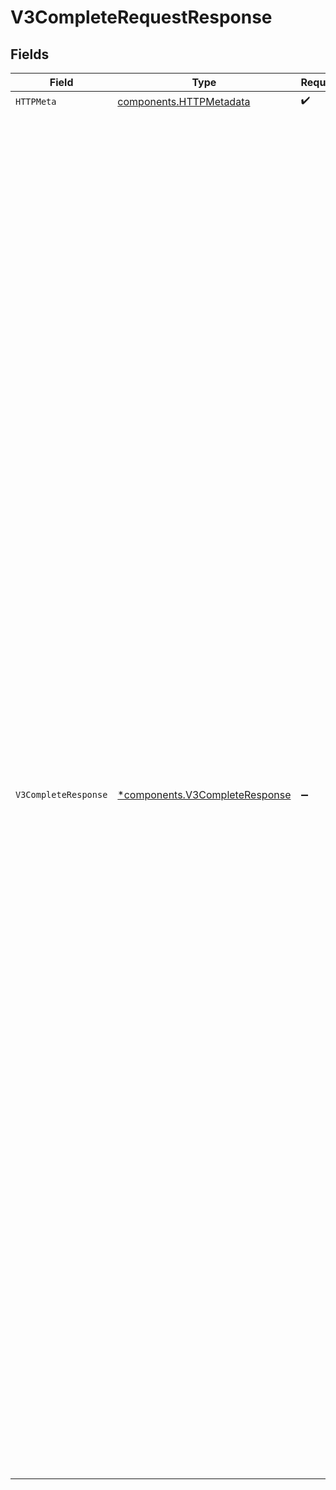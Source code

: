 # V3CompleteRequestResponse


## Fields

| Field                                                                                                                                                                                                                                                                                                                                                                                                                                                                                                                                                                                                                                                                                                                                                                                                                                                                                                                                                                                                                                                                                                                                                                                                                                                                                                                                                   | Type                                                                                                                                                                                                                                                                                                                                                                                                                                                                                                                                                                                                                                                                                                                                                                                                                                                                                                                                                                                                                                                                                                                                                                                                                                                                                                                                                    | Required                                                                                                                                                                                                                                                                                                                                                                                                                                                                                                                                                                                                                                                                                                                                                                                                                                                                                                                                                                                                                                                                                                                                                                                                                                                                                                                                                | Description                                                                                                                                                                                                                                                                                                                                                                                                                                                                                                                                                                                                                                                                                                                                                                                                                                                                                                                                                                                                                                                                                                                                                                                                                                                                                                                                             | Example                                                                                                                                                                                                                                                                                                                                                                                                                                                                                                                                                                                                                                                                                                                                                                                                                                                                                                                                                                                                                                                                                                                                                                                                                                                                                                                                                 |
| ------------------------------------------------------------------------------------------------------------------------------------------------------------------------------------------------------------------------------------------------------------------------------------------------------------------------------------------------------------------------------------------------------------------------------------------------------------------------------------------------------------------------------------------------------------------------------------------------------------------------------------------------------------------------------------------------------------------------------------------------------------------------------------------------------------------------------------------------------------------------------------------------------------------------------------------------------------------------------------------------------------------------------------------------------------------------------------------------------------------------------------------------------------------------------------------------------------------------------------------------------------------------------------------------------------------------------------------------------- | ------------------------------------------------------------------------------------------------------------------------------------------------------------------------------------------------------------------------------------------------------------------------------------------------------------------------------------------------------------------------------------------------------------------------------------------------------------------------------------------------------------------------------------------------------------------------------------------------------------------------------------------------------------------------------------------------------------------------------------------------------------------------------------------------------------------------------------------------------------------------------------------------------------------------------------------------------------------------------------------------------------------------------------------------------------------------------------------------------------------------------------------------------------------------------------------------------------------------------------------------------------------------------------------------------------------------------------------------------- | ------------------------------------------------------------------------------------------------------------------------------------------------------------------------------------------------------------------------------------------------------------------------------------------------------------------------------------------------------------------------------------------------------------------------------------------------------------------------------------------------------------------------------------------------------------------------------------------------------------------------------------------------------------------------------------------------------------------------------------------------------------------------------------------------------------------------------------------------------------------------------------------------------------------------------------------------------------------------------------------------------------------------------------------------------------------------------------------------------------------------------------------------------------------------------------------------------------------------------------------------------------------------------------------------------------------------------------------------------- | ------------------------------------------------------------------------------------------------------------------------------------------------------------------------------------------------------------------------------------------------------------------------------------------------------------------------------------------------------------------------------------------------------------------------------------------------------------------------------------------------------------------------------------------------------------------------------------------------------------------------------------------------------------------------------------------------------------------------------------------------------------------------------------------------------------------------------------------------------------------------------------------------------------------------------------------------------------------------------------------------------------------------------------------------------------------------------------------------------------------------------------------------------------------------------------------------------------------------------------------------------------------------------------------------------------------------------------------------------- | ------------------------------------------------------------------------------------------------------------------------------------------------------------------------------------------------------------------------------------------------------------------------------------------------------------------------------------------------------------------------------------------------------------------------------------------------------------------------------------------------------------------------------------------------------------------------------------------------------------------------------------------------------------------------------------------------------------------------------------------------------------------------------------------------------------------------------------------------------------------------------------------------------------------------------------------------------------------------------------------------------------------------------------------------------------------------------------------------------------------------------------------------------------------------------------------------------------------------------------------------------------------------------------------------------------------------------------------------------- |
| `HTTPMeta`                                                                                                                                                                                                                                                                                                                                                                                                                                                                                                                                                                                                                                                                                                                                                                                                                                                                                                                                                                                                                                                                                                                                                                                                                                                                                                                                              | [components.HTTPMetadata](../../models/components/httpmetadata.md)                                                                                                                                                                                                                                                                                                                                                                                                                                                                                                                                                                                                                                                                                                                                                                                                                                                                                                                                                                                                                                                                                                                                                                                                                                                                                      | :heavy_check_mark:                                                                                                                                                                                                                                                                                                                                                                                                                                                                                                                                                                                                                                                                                                                                                                                                                                                                                                                                                                                                                                                                                                                                                                                                                                                                                                                                      | N/A                                                                                                                                                                                                                                                                                                                                                                                                                                                                                                                                                                                                                                                                                                                                                                                                                                                                                                                                                                                                                                                                                                                                                                                                                                                                                                                                                     |                                                                                                                                                                                                                                                                                                                                                                                                                                                                                                                                                                                                                                                                                                                                                                                                                                                                                                                                                                                                                                                                                                                                                                                                                                                                                                                                                         |
| `V3CompleteResponse`                                                                                                                                                                                                                                                                                                                                                                                                                                                                                                                                                                                                                                                                                                                                                                                                                                                                                                                                                                                                                                                                                                                                                                                                                                                                                                                                    | [*components.V3CompleteResponse](../../models/components/v3completeresponse.md)                                                                                                                                                                                                                                                                                                                                                                                                                                                                                                                                                                                                                                                                                                                                                                                                                                                                                                                                                                                                                                                                                                                                                                                                                                                                         | :heavy_minus_sign:                                                                                                                                                                                                                                                                                                                                                                                                                                                                                                                                                                                                                                                                                                                                                                                                                                                                                                                                                                                                                                                                                                                                                                                                                                                                                                                                      | Successful request.                                                                                                                                                                                                                                                                                                                                                                                                                                                                                                                                                                                                                                                                                                                                                                                                                                                                                                                                                                                                                                                                                                                                                                                                                                                                                                                                     | {<br/>"next": {<br/>"done": "done"<br/>},<br/>"kyc": {<br/>"totalHits": 9,<br/>"amlTypeLists": [<br/>{<br/>"listHits": 7,<br/>"amlType": "amlType",<br/>"fields": [<br/>{<br/>"name": "name",<br/>"source": "source",<br/>"value": "value"<br/>},<br/>{<br/>"name": "name",<br/>"source": "source",<br/>"value": "value"<br/>}<br/>]<br/>},<br/>{<br/>"listHits": 7,<br/>"amlType": "amlType",<br/>"fields": [<br/>{<br/>"name": "name",<br/>"source": "source",<br/>"value": "value"<br/>},<br/>{<br/>"name": "name",<br/>"source": "source",<br/>"value": "value"<br/>}<br/>]<br/>}<br/>]<br/>},<br/>"success": true,<br/>"idv": {<br/>"multiCIPConfidence": "multiCIPConfidence",<br/>"dataSource2": {<br/>"cipConfidence": "cipConfidence",<br/>"reasonCodes": [<br/>"reasonCodes",<br/>"reasonCodes"<br/>],<br/>"address": {<br/>"distance": 6.027456183070403,<br/>"city": true,<br/>"streetNumber": 1,<br/>"street": true,<br/>"postalCode": true,<br/>"region": true,<br/>"addressScore": 0<br/>},<br/>"identifiers": {<br/>"last4": true,<br/>"dob": true,<br/>"ssn": true<br/>},<br/>"name": {<br/>"firstName": 5,<br/>"lastName": 5,<br/>"nameScore": 2<br/>},<br/>"email": {<br/>"emailAddress": true<br/>}<br/>},<br/>"dataSource1": {<br/>"cipConfidence": "cipConfidence",<br/>"reasonCodes": [<br/>"reasonCodes",<br/>"reasonCodes"<br/>],<br/>"address": {<br/>"distance": 6.027456183070403,<br/>"city": true,<br/>"streetNumber": 1,<br/>"street": true,<br/>"postalCode": true,<br/>"region": true,<br/>"addressScore": 0<br/>},<br/>"identifiers": {<br/>"last4": true,<br/>"dob": true,<br/>"ssn": true<br/>},<br/>"name": {<br/>"firstName": 5,<br/>"lastName": 5,<br/>"nameScore": 2<br/>},<br/>"email": {<br/>"emailAddress": true<br/>}<br/>}<br/>}<br/>} |